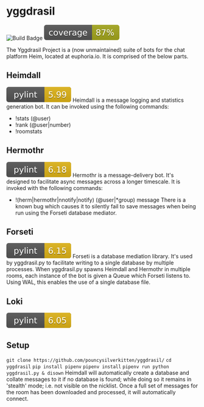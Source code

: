 # yggdrasil
![Build Badge](https://travis-ci.org/PouncySilverkitten/yggdrasil.svg?branch=master)
![Coverage Badge](coverage.svg)

The Yggdrasil Project is a (now unmaintained) suite of bots for the chat platform Heim, located at euphoria.io. It is comprised of the below parts.

## Heimdall
![Pylint Badge](data/heimdall/heimdall.svg)
Heimdall is a message logging and statistics generation bot. It can be invoked using the following commands:
- !stats (@user)
- !rank (@user|number)
- !roomstats

## Hermothr
![Pylint Badge](data/hermothr/hermothr.svg)
Hermothr is a message-delivery bot. It's designed to facilitate async messages across a longer timescale. It is invoked with the following commands:
- !(herm|hermothr|nnotify|notify) (@user|\*group) message
There is a known bug which causes it to silently fail to save messages when being run using the Forseti database mediator.

## Forseti
![Pylint Badge](data/forseti/forseti.svg)
Forseti is a database mediation library. It's used by yggdrasil.py to facilitate writing to a single database by multiple processes. When yggdrasil.py spawns Heimdall and Hermothr in multiple rooms, each instance of the bot is given a Queue which Forseti listens to. Using WAL, this enables the use of a single database file.

## Loki
![Pylint Badge](data/loki/loki.svg)

## Setup
`git clone https://github.com/pouncysilverkitten/yggdrasil/`
`cd yggdrasil`
`pip install pipenv`
`pipenv install`
`pipenv run python yggdrasil.py & disown`
Heimdall will automatically create a database and collate messages to it if no database is found; while doing so it remains in 'stealth' mode; i.e. not visible on the nicklist. Once a full set of messages for the room has been downloaded and processed, it will automatically connect.
